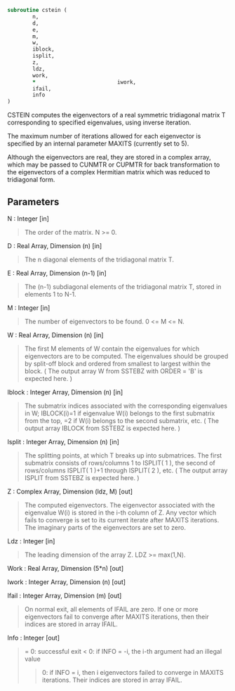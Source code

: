 ```fortran
subroutine cstein (
		n,
		d,
		e,
		m,
		w,
		iblock,
		isplit,
		z,
		ldz,
		work,
		*                          iwork,
		ifail,
		info
)
```

 CSTEIN computes the eigenvectors of a real symmetric tridiagonal
 matrix T corresponding to specified eigenvalues, using inverse
 iteration.

 The maximum number of iterations allowed for each eigenvector is
 specified by an internal parameter MAXITS (currently set to 5).

 Although the eigenvectors are real, they are stored in a complex
 array, which may be passed to CUNMTR or CUPMTR for back
 transformation to the eigenvectors of a complex Hermitian matrix
 which was reduced to tridiagonal form.


## Parameters
N : Integer [in]
> The order of the matrix.  N >= 0.

D : Real Array, Dimension (n) [in]
> The n diagonal elements of the tridiagonal matrix T.

E : Real Array, Dimension (n-1) [in]
> The (n-1) subdiagonal elements of the tridiagonal matrix
> T, stored in elements 1 to N-1.

M : Integer [in]
> The number of eigenvectors to be found.  0 <= M <= N.

W : Real Array, Dimension (n) [in]
> The first M elements of W contain the eigenvalues for
> which eigenvectors are to be computed.  The eigenvalues
> should be grouped by split-off block and ordered from
> smallest to largest within the block.  ( The output array
> W from SSTEBZ with ORDER = 'B' is expected here. )

Iblock : Integer Array, Dimension (n) [in]
> The submatrix indices associated with the corresponding
> eigenvalues in W; IBLOCK(i)=1 if eigenvalue W(i) belongs to
> the first submatrix from the top, =2 if W(i) belongs to
> the second submatrix, etc.  ( The output array IBLOCK
> from SSTEBZ is expected here. )

Isplit : Integer Array, Dimension (n) [in]
> The splitting points, at which T breaks up into submatrices.
> The first submatrix consists of rows/columns 1 to
> ISPLIT( 1 ), the second of rows/columns ISPLIT( 1 )+1
> through ISPLIT( 2 ), etc.
> ( The output array ISPLIT from SSTEBZ is expected here. )

Z : Complex Array, Dimension (ldz, M) [out]
> The computed eigenvectors.  The eigenvector associated
> with the eigenvalue W(i) is stored in the i-th column of
> Z.  Any vector which fails to converge is set to its current
> iterate after MAXITS iterations.
> The imaginary parts of the eigenvectors are set to zero.

Ldz : Integer [in]
> The leading dimension of the array Z.  LDZ >= max(1,N).

Work : Real Array, Dimension (5*n) [out]

Iwork : Integer Array, Dimension (n) [out]

Ifail : Integer Array, Dimension (m) [out]
> On normal exit, all elements of IFAIL are zero.
> If one or more eigenvectors fail to converge after
> MAXITS iterations, then their indices are stored in
> array IFAIL.

Info : Integer [out]
> = 0: successful exit
> < 0: if INFO = -i, the i-th argument had an illegal value
> > 0: if INFO = i, then i eigenvectors failed to converge
> in MAXITS iterations.  Their indices are stored in
> array IFAIL.

